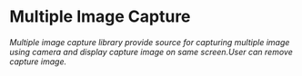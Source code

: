 <h1>Multiple Image Capture</h1> 

<h6>
Multiple image capture library provide source for capturing multiple image using camera and display capture image on same screen.User
can remove capture image.</h6>

